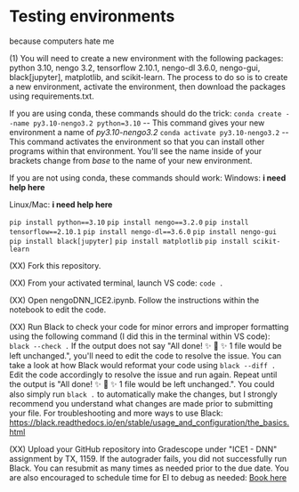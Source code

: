# Testing environments
because computers hate me

(1) You will need to create a new environment with the following packages: python 3.10, nengo 3.2, tensorflow 2.10.1, nengo-dl 3.6.0, nengo-gui, black[jupyter], matplotlib, and scikit-learn. The process to do so is to create a new environment, activate the environment, then download the packages using requirements.txt. 

If you are using conda, these commands should do the trick:
`conda create --name py3.10-nengo3.2 python=3.10` -- This command gives your new environment a name of *py3.10-nengo3.2*
`conda activate py3.10-nengo3.2` -- This command activates the environment so that you can install other programs within that environment. You'll see the name inside of your brackets change from *base* to the name of your new environment.

If you are not using conda, these commands should work:
Windows:
**i need help here**

Linux/Mac:
**i need help here**



`pip install python==3.10`
`pip install nengo==3.2.0`
`pip install tensorflow==2.10.1`
`pip install nengo-dl==3.6.0`
`pip install nengo-gui`
`pip install black[jupyter]`
`pip install matplotlib`
`pip install scikit-learn`

(XX) Fork this repository.

(XX) From your activated terminal, launch VS code: `code .`

(XX) Open nengoDNN_ICE2.ipynb. Follow the instructions within the notebook to edit the code. 

(XX) Run Black to check your code for minor errors and improper formatting using the following command (I did this in the terminal within VS code):
`black --check .`
If the output does not say "All done! ✨ 🍰 ✨ 1 file would be left unchanged.", you'll need to edit the code to resolve the issue. You can take a look at how Black would reformat your code using `black --diff .` Edit the code accordingly to resolve the issue and run again. Repeat until the output is "All done! ✨ 🍰 ✨ 1 file would be left unchanged.". You could also simply run `black .` to automatically make the changes, but I strongly recommend you understand what changes are made prior to submitting your file. For troubleshooting and more ways to use Black: https://black.readthedocs.io/en/stable/usage_and_configuration/the_basics.html

(XX) Upload your GitHub repository into Gradescope under "ICE1 - DNN" assignment by TX, 1159. If the autograder fails, you did not successfully run Black. You can resubmit as many times as needed prior to the due date. You are also encouraged to schedule time for EI to debug as needed: [Book here](https://outlook.office.com/bookwithme/user/94f514961fa3476ab9598d4a2173d076@afacademy.af.edu?anonymous&ep=plink)
